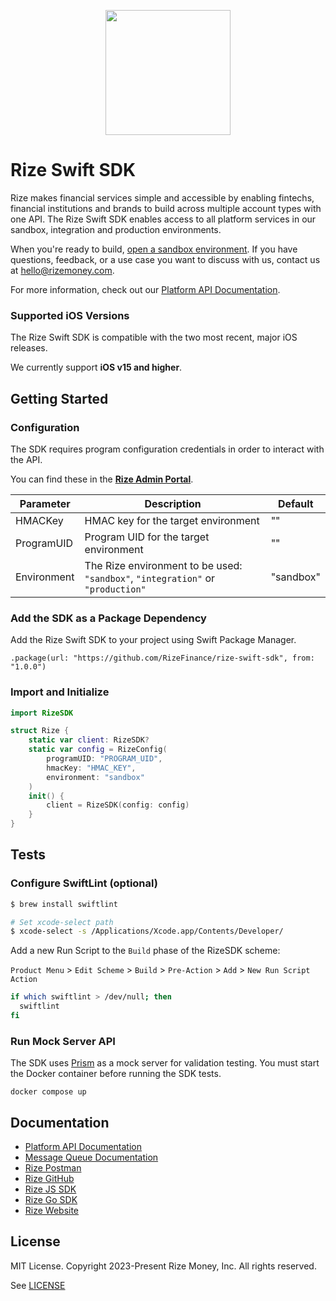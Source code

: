<p align="center">
  <a href="https://developer.rizefs.com/" target="_blank" align="center">
    <img src="https://cdn.rizefs.com/web-content/logos/rize-github.png" width="200">
  </a>
  <br />
</p>

# Rize Swift SDK

Rize makes financial services simple and accessible by enabling fintechs, financial institutions and brands to build across multiple account types with one API. The Rize Swift SDK enables access to all platform services in our sandbox, integration and production environments.

When you're ready to build, [open a sandbox environment](https://rizefs.com/get-access/). If you have questions, feedback, or a use case you want to discuss with us, contact us at [hello@rizemoney.com](mailto:hello@rizemoney.com).

For more information, check out our [Platform API Documentation](https://developer.rizefs.com/).

### Supported iOS Versions

The Rize Swift SDK is compatible with the two most recent, major iOS releases.

We currently support **iOS v15 and higher**.

## Getting Started

### Configuration

The SDK requires program configuration credentials in order to interact with the API.

You can find these in the [**Rize Admin Portal**](https://admin-sandbox.rizefs.com/).

| Parameter   | Description                                                  | Default   |
| ----------- | ------------------------------------------------------------ | --------- |
| HMACKey     | HMAC key for the target environment | "" |
| ProgramUID  | Program UID for the target environment | "" |
| Environment | The Rize environment to be used:<br> `"sandbox"`, `"integration"` or `"production"` | "sandbox" |

### Add the SDK as a Package Dependency

Add the Rize Swift SDK to your project using Swift Package Manager.

`.package(url: "https://github.com/RizeFinance/rize-swift-sdk", from: "1.0.0")`

### Import and Initialize

```swift
import RizeSDK

struct Rize {
	static var client: RizeSDK?
	static var config = RizeConfig(
		programUID: "PROGRAM_UID",
		hmacKey: "HMAC_KEY",
		environment: "sandbox"
	)
	init() {
		client = RizeSDK(config: config)
	}
}
```

## Tests

### Configure SwiftLint (optional)

```sh
$ brew install swiftlint

# Set xcode-select path
$ xcode-select -s /Applications/Xcode.app/Contents/Developer/
```

Add a new Run Script to the `Build` phase of the RizeSDK scheme:

`Product Menu` > `Edit Scheme` > `Build` > `Pre-Action` > `Add` > `New Run Script Action` 

```sh
if which swiftlint > /dev/null; then
  swiftlint
fi
```

### Run Mock Server API

The SDK uses [Prism](https://docs.stoplight.io/docs/prism) as a mock server for validation testing. You must start the Docker container before running the SDK tests.

`docker compose up`

## Documentation

* [Platform API Documentation](https://developer.rizefs.com/)
* [Message Queue Documentation](https://developer.rizefs.com/docs/rize-message-queue)
* [Rize Postman](https://www.postman.com/rizemoney/)
* [Rize GitHub](https://github.com/RizeFinance)
* [Rize JS SDK](https://github.com/RizeFinance/rize-js)
* [Rize Go SDK](https://github.com/RizeFinance/rize-go-sdk)
* [Rize Website](https://www.rizemoney.com/)

## License
MIT License. Copyright 2023-Present Rize Money, Inc. All rights reserved.

See [LICENSE](LICENSE)
